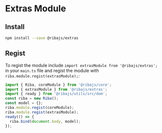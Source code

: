 # Extras Module

## Install

```bash
npm install --save @ribajs/extras
```

## Regist

To regist the module include `import extrasModule from '@ribajs/extras';` in your `main.ts` file and regist the module with `riba.module.regist(extrasModule);`:

```ts
import { Riba, coreModule } from '@ribajs/core';
import { extrasModule } from '@ribajs/extras';
import { ready } from '@ribajs/utils/src/dom';
const riba = new Riba();
const model = {};
riba.module.regist(coreModule);
riba.module.regist(extrasModule);
ready(() => {
  riba.bind(document.body, model);
});
```
